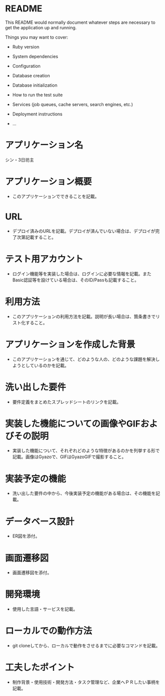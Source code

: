 # README

This README would normally document whatever steps are necessary to get the
application up and running.

Things you may want to cover:

* Ruby version

* System dependencies

* Configuration

* Database creation

* Database initialization

* How to run the test suite

* Services (job queues, cache servers, search engines, etc.)

* Deployment instructions

* ...

# アプリケーション名	
シン・3日坊主
# アプリケーション概要
* このアプリケーションでできることを記載。

# URL
* デプロイ済みのURLを記載。デプロイが済んでいない場合は、デプロイが完了次第記載すること。

# テスト用アカウント
* ログイン機能等を実装した場合は、ログインに必要な情報を記載。またBasic認証等を設けている場合は、そのID/Passも記載すること。

# 利用方法
* このアプリケーションの利用方法を記載。説明が長い場合は、箇条書きでリスト化すること。

# アプリケーションを作成した背景
* このアプリケーションを通じて、どのような人の、どのような課題を解決しようとしているのかを記載。

# 洗い出した要件
* 要件定義をまとめたスプレッドシートのリンクを記載。

# 実装した機能についての画像やGIFおよびその説明
* 実装した機能について、それぞれどのような特徴があるのかを列挙する形で記載。画像はGyazoで、GIFはGyazoGIFで撮影すること。

# 実装予定の機能
* 洗い出した要件の中から、今後実装予定の機能がある場合は、その機能を記載。

# データベース設計
* ER図を添付。

# 画面遷移図
* 画面遷移図を添付。

# 開発環境
* 使用した言語・サービスを記載。

# ローカルでの動作方法
* git cloneしてから、ローカルで動作をさせるまでに必要なコマンドを記載。

# 工夫したポイント
* 制作背景・使用技術・開発方法・タスク管理など、企業へＰＲしたい事柄を記載。